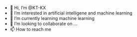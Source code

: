 - 👋 Hi, I’m @KT-KX
- 👀 I’m interested in artificial intelligene and machine learning
- 🌱 I’m currently learning machine learning
- 💞️ I’m looking to collaborate on ...
- 📫 How to reach me 

<!---
KT-KX/KT-KX is a ✨ special ✨ repository because its `README.md` (this file) appears on your GitHub profile.
You can click the Preview link to take a look at your changes.
--->
